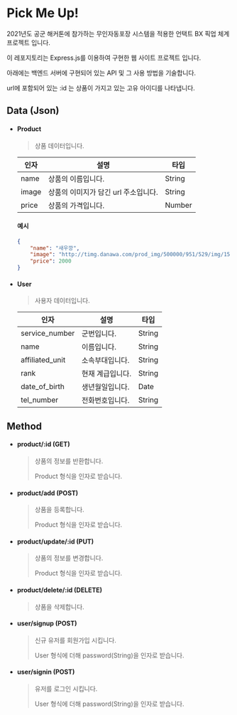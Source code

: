 # Pick Me Up!


2021년도 공군 해커톤에 참가하는 무인자동포장 시스템을 적용한 언택트 BX 픽업 체계 프로젝트 입니다.

이 레포지토리는 Express.js를 이용하여 구현한 웹 사이트 프로젝트 입니다.

아래에는 백엔드 서버에 구현되어 있는 API 및 그 사용 방법을 기술합니다.

url에 포함되어 있는 :id 는 상품이 가지고 있는 고유 아이디를 나타냅니다.

## Data (Json)

- #### Product
    > 상품 데이터입니다.

    | 인자 | 설명 | 타입 |
    | ---- | ---- | --- |
    | name  | 상품의 이름입니다.                  | String |
    | image | 상품의 이미지가 담긴 url 주소입니다.| String |
    | price | 상품의 가격입니다.                  | Number |

    #### 예시

    ```json
    {
        "name": "새우깡",
        "image": "http://timg.danawa.com/prod_img/500000/951/529/img/1529951_1.jpg",
        "price": 2000
    }
    ```

- #### User
    > 사용자 데이터입니다.

    | 인자 | 설명 | 타입 |
    | ---- | ---- | --- |
    | service_number  | 군번입니다.                  | String |
    | name            | 이름입니다.                  | String |
    | affiliated_unit | 소속부대입니다.              | String |
    | rank            | 현재 계급입니다.             | String |
    | date_of_birth   | 생년월일입니다.              | Date   |
    | tel_number      | 전화번호입니다.              | String |

## Method

- #### product/:id (GET)

    > 상품의 정보를 반환합니다.
	> 
    > Product 형식을 인자로 받습니다.

- #### product/add (POST)

    > 상품을 등록합니다. 
    > 
    > Product 형식을 인자로 받습니다.


- #### product/update/:id (PUT)

    > 상품의 정보를 변경합니다.
	> 
    > Product 형식을 인자로 받습니다.


- #### product/delete/:id (DELETE)

    > 상품을 삭제합니다.

- #### user/signup (POST)

    > 신규 유저를 회원가입 시킵니다.
    >
    > User 형식에 더해 password(String)을 인자로 받습니다.

- #### user/signin (POST)

    > 유저를 로그인 시킵니다.
    >
    > User 형식에 더해 password(String)을 인자로 받습니다.